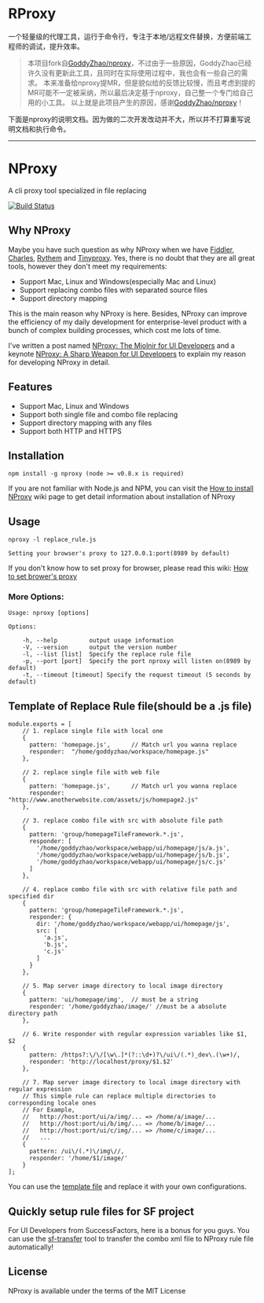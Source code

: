 # RProxy

一个轻量级的代理工具，运行于命令行，专注于本地/远程文件替换，方便前端工程师的调试，提升效率。


> 本项目fork自[GoddyZhao/nproxy](https://github.com/goddyZhao/nproxy)，不过由于一些原因，GoddyZhao已经许久没有更新此工具，且同时在实际使用过程中，我也会有一些自己的需求。
> 本来准备给nproxy提MR，但是貌似给的反馈比较慢，而且考虑到提的MR可能不一定被采纳，所以最后决定基于nproxy，自己整一个专门给自己用的小工具。
> 以上就是此项目产生的原因，感谢[GoddyZhao/nproxy](https://github.com/goddyZhao/nproxy)！


下面是nproxy的说明文档。因为做的二次开发改动并不大，所以并不打算重写说明文档和执行命令。

------

# NProxy

A cli proxy tool specialized in file replacing

[![Build Status](https://secure.travis-ci.org/goddyZhao/nproxy.png)](http://travis-ci.org/goddyZhao/nproxy)

## Why NProxy

Maybe you have such question as why NProxy when we have [Fiddler](http://www.fiddler2.com/fiddler2/), [Charles](http://www.charlesproxy.com/), [Rythem](http://www.alloyteam.com/2012/05/web-front-end-tool-rythem-1/) and [Tinyproxy](https://banu.com/tinyproxy/). Yes, there is no doubt that they are all great tools, however they don't meet my requirements:

- Support Mac, Linux and Windows(especially Mac and Linux)
- Support replacing combo files with separated source files
- Support directory mapping

This is the main reason why NProxy is here. Besides, NProxy can improve the efficiency of my daily development for enterprise-level product with a bunch of complex building processes, which cost me lots of time.

I've written a post named [NProxy: The Mjolnir for UI Developers](http://en.blog.goddyzhao.me/post/29470818841/nproxy-the-mjolnir-for-ui-developers)  and a keynote [NProxy: A Sharp Weapon for UI Developers](https://speakerdeck.com/u/goddyzhao/p/nproxy-a-sharp-weapon-for-ui-developers) to explain my reason for developing NProxy in detail.

## Features

- Support Mac, Linux and Windows  
- Support both single file and combo file replacing
- Support directory mapping with any files
- Support both HTTP and HTTPS

## Installation

```
npm install -g nproxy (node >= v0.8.x is required)
```

If you are not familiar with Node.js and NPM, you can visit the [How to install NProxy](https://github.com/goddyZhao/nproxy/wiki/How-to-install-NProxy) wiki page to get detail information about installation of NProxy

## Usage
    
```
nproxy -l replace_rule.js 

Setting your browser's proxy to 127.0.0.1:port(8989 by default)
```

If you don't know how to set proxy for browser, please read this wiki: [How to set brower's proxy](https://github.com/goddyZhao/nproxy/wiki/How-to-set-browser's-proxy)


### More Options:

```
Usage: nproxy [options]

Options:

    -h, --help         output usage information
    -V, --version      output the version number
    -l, --list [list]  Specify the replace rule file
    -p, --port [port]  Specify the port nproxy will listen on(8989 by default)
    -t, --timeout [timeout] Specify the request timeout (5 seconds by default)
```

## Template of Replace Rule file(should be a .js file)

```
module.exports = [
    // 1. replace single file with local one
    {
      pattern: 'homepage.js',      // Match url you wanna replace
      responder:  "/home/goddyzhao/workspace/homepage.js"
    },

    // 2. replace single file with web file
    {
      pattern: 'homepage.js',      // Match url you wanna replace
      responder:  "http://www.anotherwebsite.com/assets/js/homepage2.js"
    },

    // 3. replace combo file with src with absolute file path
    {
      pattern: 'group/homepageTileFramework.*.js', 
      responder: [
        '/home/goddyzhao/workspace/webapp/ui/homepage/js/a.js',
        '/home/goddyzhao/workspace/webapp/ui/homepage/js/b.js',
        '/home/goddyzhao/workspace/webapp/ui/homepage/js/c.js'
      ] 
    },

    // 4. replace combo file with src with relative file path and specified dir
    {
      pattern: 'group/homepageTileFramework.*.js',
      responder: {
        dir: '/home/goddyzhao/workspace/webapp/ui/homepage/js',
        src: [
          'a.js',
          'b.js',
          'c.js'
        ]
      }
    },

    // 5. Map server image directory to local image directory
    {
      pattern: 'ui/homepage/img',  // must be a string
      responder: '/home/goddyzhao/image/' //must be a absolute directory path
    },

    // 6. Write responder with regular expression variables like $1, $2
    {
      pattern: /https?:\/\/[\w\.]*(?::\d+)?\/ui\/(.*)_dev\.(\w+)/,
      responder: 'http://localhost/proxy/$1.$2'
    },

    // 7. Map server image directory to local image directory with regular expression
    // This simple rule can replace multiple directories to corresponding locale ones
    // For Example, 
    //   http://host:port/ui/a/img/... => /home/a/image/...
    //   http://host:port/ui/b/img/... => /home/b/image/...
    //   http://host:port/ui/c/img/... => /home/c/image/...
    //   ...
    {
      pattern: /ui\/(.*)\/img\//,
      responder: '/home/$1/image/'
    }
];
```

You can use the [template file](https://github.com/goddyzhao/nproxy/blob/master/replace-rule.sample.js) and replace it with your own configurations. 

## Quickly setup rule files for SF project

For UI Developers from SuccessFactors, here is a bonus for you guys. You can use the [sf-transfer](http://goddyzhao.github.com/sf-transfer) tool to transfer the combo xml file to NProxy rule file automatically!

## License

NProxy is available under the terms of the MIT License

